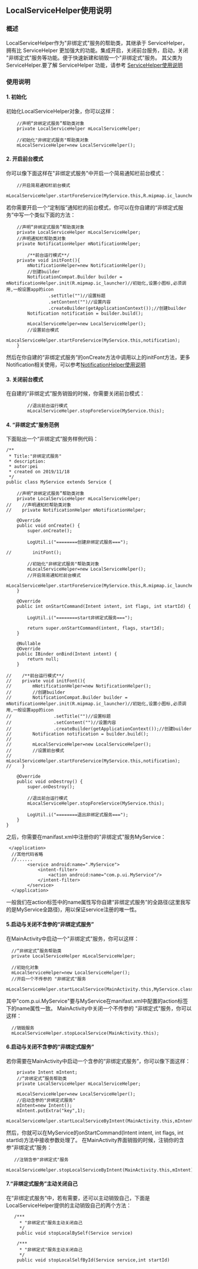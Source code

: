 ## LocalServiceHelper使用说明

### 概述
LocalServiceHelper作为"非绑定式"服务的帮助类，其继承于 ServiceHelper，拥有比 ServiceHelper 更加强大的功能。集成开启，关闭前台服务，启动，关闭
"非绑定式"服务等功能。便于快速新建和销毁一个"非绑定式"服务。
其父类为 ServiceHelper.要了解 ServiceHelper 功能，请参考 [ServiceHelper使用说明](https://github.com/ShaoqiangPei/AndroidLibrary/blob/master/read/ServiceHelper%E4%BD%BF%E7%94%A8%E8%AF%B4%E6%98%8E.md
)  

### 使用说明
#### 1. 初始化
初始化LocalServiceHelper对象，你可以这样：
```
    //声明“非绑定式服务”帮助类对象
    private LocalServiceHelper mLocalServiceHelper;

    //初始化"非绑定式服务"帮助类对象
    mLocalServiceHelper=new LocalServiceHelper();
```
#### 2. 开启前台模式
你可以像下面这样在"非绑定式服务"中开启一个简易通知栏前台模式：
```
    //开启简易通知栏前台模式
    mLocalServiceHelper.startForeService(MyService.this,R.mipmap.ic_launcher,getApplicationContext());
```
若你需要开启一个“定制版”通知栏的前台模式，你可以在你自建的“非绑定式服务”中写一个类似下面的方法：
```
    //声明“非绑定式服务”帮助类对象
    private LocalServiceHelper mLocalServiceHelper;
    //声明通知栏帮助类对象
    private NotificationHelper mNotificationHelper;

        /**前台运行模式**/
    private void initFont(){
        mNotificationHelper=new NotificationHelper();
        //创建builder
        NotificationCompat.Builder builder = mNotificationHelper.init(R.mipmap.ic_launcher)//初始化,设置小图标,必须调用,一般设置app的icon
                .setTitle("")//设置标题
                .setContent("")//设置内容
                .createBuilder(getApplicationContext());//创建builder
        Notification notification = builder.build();

        mLocalServiceHelper=new LocalServiceHelper();
        //设置前台模式
        mLocalServiceHelper.startForeService(MyService.this,notification);
    }
```
然后在你自建的“非绑定式服务”的onCreate方法中调用以上的initFont方法，更多Notification相关使用，可以参考[NotificationHelper使用说明](https://github.com/ShaoqiangPei/AndroidLibrary/blob/master/read/NotificationHelper%E4%BD%BF%E7%94%A8%E8%AF%B4%E6%98%8E.md)
#### 3. 关闭前台模式
在自建的“非绑定式”服务销毁的时候，你需要关闭前台模式：
```
        //退出前台运行模式
        mLocalServiceHelper.stopForeService(MyService.this);
```
#### 4. “非绑定式”服务范例
下面贴出一个“非绑定式”服务样例代码：
```
/**
 * Title:"非绑定式服务"
 * description:
 * autor:pei
 * created on 2019/11/18
 */
public class MyService extends Service {

    //声明“非绑定式服务”帮助类对象
    private LocalServiceHelper mLocalServiceHelper;
//    //声明通知栏帮助类对象
//    private NotificationHelper mNotificationHelper;

    @Override
    public void onCreate() {
        super.onCreate();

        LogUtil.i("========创建非绑定式服务===");

//        initFont();

        //初始化"非绑定式服务"帮助类对象
        mLocalServiceHelper=new LocalServiceHelper();
        //开启简易通知栏前台模式
        mLocalServiceHelper.startForeService(MyService.this,R.mipmap.ic_launcher,getApplicationContext());
    }

    @Override
    public int onStartCommand(Intent intent, int flags, int startId) {

        LogUtil.i("========start非绑定式服务===");

        return super.onStartCommand(intent, flags, startId);
    }

    @Nullable
    @Override
    public IBinder onBind(Intent intent) {
        return null;
    }

//    /**前台运行模式**/
//    private void initFont(){
//        mNotificationHelper=new NotificationHelper();
//        //创建builder
//        NotificationCompat.Builder builder = mNotificationHelper.init(R.mipmap.ic_launcher)//初始化,设置小图标,必须调用,一般设置app的icon
//                .setTitle("")//设置标题
//                .setContent("")//设置内容
//                .createBuilder(getApplicationContext());//创建builder
//        Notification notification = builder.build();
//
//        mLocalServiceHelper=new LocalServiceHelper();
//        //设置前台模式
//        mLocalServiceHelper.startForeService(MyService.this,notification);
//    }

    @Override
    public void onDestroy() {
        super.onDestroy();

        //退出前台运行模式
        mLocalServiceHelper.stopForeService(MyService.this);

        LogUtil.i("========退出非绑定式服务===");
    }
}
```
之后，你需要在manifast.xml中注册你的"非绑定式"服务MyService：
```
 </application>
  //其他代码省略
  //......
        <service android:name=".MyService">
            <intent-filter>
                <action android:name="com.p.ui.MyService"/>
            </intent-filter>
        </service>
  </application>
```
一般我们在action标签中的name属性写你自建“非绑定式服务”的全路径(这里我写的是MyService全路径)，用以保证service注册的唯一性。
#### 5.启动与关闭不含参的“非绑定式服务”
在MainActivity中启动一个"非绑定式"服务，你可以这样：
```
  //“非绑定式”服务帮助类
  private LocalServiceHelper mLocalServiceHelper;

  //初始化对象
  mLocalServiceHelper=new LocalServiceHelper();
  //开启一个不传参的 "非绑定式"服务
  mLocalServiceHelper.startLocalService(MainActivity.this,MyService.class,"com.p.ui.MyService");
```
其中"com.p.ui.MyService"要与MyService在manifast.xml中配置的action标签下的name属性一致。
MainActivity中关闭一个不传参的 "非绑定式"服务，你可以这样：
```
  //销毁服务
  mLocalServiceHelper.stopLocalService(MainActivity.this);
```
#### 6.启动与关闭不含参的“非绑定式服务”
若你需要在MainActivity中启动一个含参的“非绑定式服务”，你可以像下面这样：
```
    private Intent mIntent;
    //“非绑定式”服务帮助类
    private LocalServiceHelper mLocalServiceHelper;

    mLocalServiceHelper=new LocalServiceHelper();
    //启动含参的"非绑定式服务"
    mIntent=new Intent();
    mIntent.putExtra("key",1);
    mLocalServiceHelper.startLocalServiceByIntent(MainActivity.this,mIntent,MyService.class,"com.p.ui.MyService");
```
然后，你就可以在MyService的onStartCommand(Intent intent, int flags, int startId)方法中接收参数处理了。
在MainActivity界面销毁的时候，注销你的含参“非绑定式”服务：
```
   //注销含参"非绑定式"服务
   mLocalServiceHelper.stopLocalServiceByIntent(MainActivity.this,mIntent);
```
#### 7.“非绑定式服务”主动关闭自己
在“非绑定式服务”中，若有需要，还可以主动销毁自己，下面是LocalServiceHelper提供的主动销毁自己的两个方法：
```
   /***
     * "非绑定式"服务主动关闭自己
     */
    public void stopLocalBySelf(Service service)
    
    /***
     * "非绑定式"服务主动关闭自己
     */
    public void stopLocalSelfById(Service service,int startId)
```
